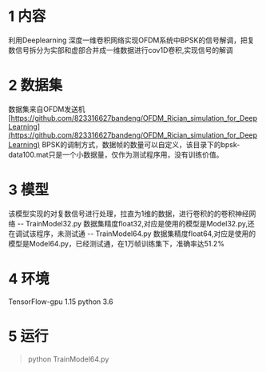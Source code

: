 # 1 内容

利用Deeplearning 深度一维卷积网络实现OFDM系统中BPSK的信号解调，把复数信号拆分为实部和虚部合并成一维数据进行cov1D卷积,实现信号的解调

# 2 数据集
数据集来自OFDM发送机[https://github.com/823316627bandeng/OFDM_Rician_simulation_for_DeepLearning](https://github.com/823316627bandeng/OFDM_Rician_simulation_for_DeepLearning)
BPSK的调制方式，数据帧的数量可以自定义，该目录下的bpsk-data100.mat只是一个小数据量，仅作为测试程序用，没有训练价值。

# 3 模型
该模型实现的对复数信号进行处理，拉直为1维的数据，进行卷积的的卷积神经网络
-- TrainModel32.py 数据集精度float32,对应是使用的模型是Model32.py,还在调试该程序，未测试通
-- TrainModel64.py 数据集精度float64,对应是使用的模型是Model64.py，已经测试通，在1万帧训练集下，准确率达51.2%

# 4 环境
TensorFlow-gpu 1.15
python 3.6

# 5 运行
> python TrainModel64.py
